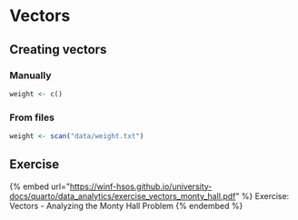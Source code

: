 # Vectors

## Creating vectors

### Manually

```r
weight <- c()
```

### From files

```r
weight <- scan("data/weight.txt")
```

## Exercise

{% embed url="https://winf-hsos.github.io/university-docs/quarto/data_analytics/exercise_vectors_monty_hall.pdf" %}
Exercise: Vectors - Analyzing the Monty Hall Problem
{% endembed %}
